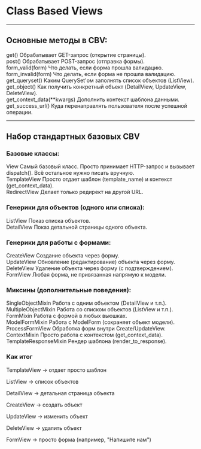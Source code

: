 # Class Based Views 

  
----
## Основные методы в CBV:  
  
get()                           Обрабатывает GET-запрос (открытие страницы).  
post()                          Обрабатывает POST-запрос (отправка формы).  
form_valid(form)	            Что делать, если форма прошла валидацию.  
form_invalid(form)	            Что делать, если форма не прошла валидацию.  
get_queryset()	                Каким QuerySet'ом заполнять список объектов (ListView).  
get_object()	                Как получить конкретный объект (DetailView, UpdateView, DeleteView).  
get_context_data(**kwargs)	    Дополнить контекст шаблона данными.  
get_success_url()	            Куда перенаправлять пользователя после успешной операции. 


----
## Набор стандартных базовых CBV

### Базовые классы:
View	                        Самый базовый класс. Просто принимает HTTP-запрос и вызывает dispatch(). Всё остальное нужно писать вручную.  
TemplateView	                Просто отдает шаблон (template_name) и контекст (get_context_data).  
RedirectView	                Делает только редирект на другой URL.  
  
### Генерики для объектов (одного или списка):  
ListView	                    Показ списка объектов.  
DetailView	                    Показ детальной страницы одного объекта.  
  
### Генерики для работы с формами:  
CreateView	                    Создание объекта через форму.  
UpdateView	                    Обновление (редактирование) объекта через форму.  
DeleteView	                    Удаление объекта через форму (с подтверждением).  
FormView	                    Любая форма, не привязанная напрямую к модели.  
  
### Миксины (дополнительные поведения):   
SingleObjectMixin	            Работа с одним объектом (DetailView и т.п.).  
MultipleObjectMixin	            Работа со списком объектов (ListView и т.п.).  
FormMixin	                    Работа с формой в любых вьюшках.  
ModelFormMixin	                Работа с ModelForm (сохраняет объект модели).  
ProcessFormView	                Обработка форм внутри Create/UpdateView.  
ContextMixin	                Просто работа с контекстом (get_context_data).  
TemplateResponseMixin	        Рендер шаблона (render_to_response). 

### Как итог
TemplateView                    → отдает просто шаблон  

ListView                        → список объектов  

DetailView                      → детальная страница объекта  

CreateView                      → создать объект  

UpdateView                      → изменить объект  

DeleteView                      → удалить объект  

FormView                        → просто форма (например, "Напишите нам")  
